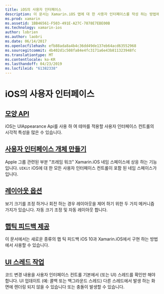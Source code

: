 ```yaml
---
title: iOS의 사용자 인터페이스
description: 이 문서는 Xamarin.iOS 앱에 대 한 사용자 인터페이스를 작성 하는 방법에 설명 하는 지침에 연결 합니다. 연결 된 가이드 모양을 API를 만들고 사용자 인터페이스 개체를 레이아웃 옵션을 자세히 설명 합니다.
ms.prod: xamarin
ms.assetid: 1BB46561-F503-491E-A27C-7878E7EBE00B
ms.technology: xamarin-ios
author: lobrien
ms.author: laobri
ms.date: 06/14/2017
ms.openlocfilehash: efb88ada8a4b4c36dd49de137eb64acd63552968
ms.sourcegitcommit: 4b402d1c508fa84e4fc3171a6e43b811323948fc
ms.translationtype: MT
ms.contentlocale: ko-KR
ms.lasthandoff: 04/23/2019
ms.locfileid: "61382338"
---
```

# <a name="user-interfaces-in-ios"></a>iOS의 사용자 인터페이스

## <a name="appearance-apiintroduction-to-the-appearance-apimd"></a>[모양 API](introduction-to-the-appearance-api.md)

iOS는 UIAppearance Api를 사용 하 여 테마를 적용할 사용자 인터페이스 컨트롤의 시각적 특성을 많은 수 있습니다.

## <a name="creating-user-interface-objectsiosuser-interfaceios-uicreating-ui-objectsmd"></a>[사용자 인터페이스 개체 만들기](~/ios/user-interface/ios-ui/creating-ui-objects.md)

Apple 그룹 관련된 부분 "프레임 워크" Xamarin.iOS 네임 스페이스에 상응 하는 기능입니다. `UIKit` iOS에 대 한 모든 사용자 인터페이스 컨트롤이 포함 된 네임 스페이스가입니다.

## <a name="layout-optionsiosuser-interfaceios-uilayout-optionsmd"></a>[레이아웃 옵션](~/ios/user-interface/ios-ui/layout-options.md)

보기 크기를 조정 하거나 회전 하는 경우 레이아웃을 제어 하기 위한 두 가지 메커니즘 가지가 있습니다. 자동 크기 조정 및 자동 레이아웃 합니다.

## <a name="providing-haptic-feedbackiosuser-interfaceios-uihaptic-feedbackmd"></a>[햅틱 피드백 제공](~/ios/user-interface/ios-ui/haptic-feedback.md)

이 문서에서는 새로운 종류의 햅 틱 피드백 iOS 10과 Xamarin.iOS에서 구현 하는 방법에서 사용할 수 있습니다.

## <a name="working-with-the-ui-threadiosuser-interfaceios-uiui-threadmd"></a>[UI 스레드 작업](~/ios/user-interface/ios-ui/ui-thread.md)

코드 변경 내용을 사용자 인터페이스 컨트롤 기본에서 (또는 UI) 스레드를 확인만 해야 합니다. UI 업데이트 (예: 콜백 또는 백그라운드 스레드) 다른 스레드에서 발생 하는 화면에 렌더링 되지 않을 수 있습니다 또는 충돌이 발생할 수 있습니다.




